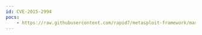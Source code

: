 ```yaml
---
id: CVE-2015-2994
pocs:
    - https://raw.githubusercontent.com/rapid7/metasploit-framework/master/modules/exploits/multi/http/sysaid_auth_file_upload.rb
---
```

